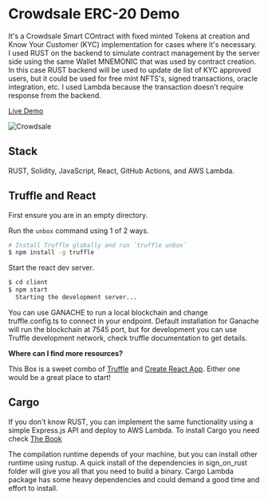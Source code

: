 # Crowdsale ERC-20 Demo

It's a Crowdsale Smart COntract with fixed minted Tokens at creation and Know Your Customer (KYC) implementation for cases where it's necessary. I used RUST on the backend to simulate contract management by the server side using the same Wallet MNEMONIC that was used by contract creation. In this case RUST backend will be used to update de list of KYC approved users, but it could be used for free mint NFTS's, signed transactions, oracle integration, etc. I used Lambda because the transaction doesn't require response from the backend.

[Live Demo](https://clube-do-blockchain.github.io/crowdsale-erc20-demo/)


![Crowdsale](https://user-images.githubusercontent.com/19849921/189179464-3c658edc-034d-42fc-b078-227b195b564d.png)


## Stack

RUST, Solidity, JavaScript, React, GitHub Actions, and AWS Lambda.

## Truffle and React

First ensure you are in an empty directory.

Run the `unbox` command using 1 of 2 ways.

```sh
# Install Truffle globally and run `truffle unbox`
$ npm install -g truffle
```

Start the react dev server.

```sh
$ cd client
$ npm start
  Starting the development server...
```
You can use GANACHE to run a local blockchain and change truffle.config.ts to connect in your endpoint. Default installation for Ganache will run the blockchain at 7545 port, but for development you can use Truffle development network, check truffle documentation to get details.

__Where can I find more resources?__

  This Box is a sweet combo of [Truffle](https://trufflesuite.com) and [Create React App](https://create-react-app.dev). Either one would be a great place to start!

## Cargo
If you don't know RUST, you can implement the same functionality using a simple Express.js API and deploy to AWS Lambda.
To install Cargo you need check [The Book](https://doc.rust-lang.org/cargo/commands/cargo-install.html)

The compilation runtime depends of your machine, but you can install other runtime using rustup. A quick install of the dependencies in sign_on_rust folder will give you all that you need to build a binary.
Cargo Lambda package has some heavy dependencies and could demand a good time and effort to install.

